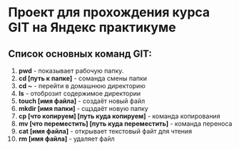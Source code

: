 # Проект для прохождения курса GIT на Яндекс практикуме  
## Список основных команд GIT:    
1. **pwd** - показывает рабочую папку. 
2. **cd [путь к папке]** - соманда смены папки  
3. **cd ~** - перейти в домашнюю директорию
4. **ls** - отоброзит содержимое директории
5. **touch [имя файла]** - создаёт новый файл
6. **mkdir [имя папки]** - сщздаёт новую папку  
7. **cp [что копируем] [путь куда копируем]** - команда копирования
8. **mv [что переместить] [путь куда переместить]** - команда переноса
9. **cat [имя файла]** - открывает текстовый файт для чтения
10. **rm [имя файла]** - удаляет файл



